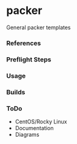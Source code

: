 # packer
General packer templates

### References

### Preflight Steps

### Usage

###  Builds

### ToDo
- CentOS/Rocky Linux
- Documentation
- Diagrams
